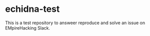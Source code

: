 # echidna-test
This is a test repository to answeer reproduce and solve an issue on EMpireHacking Slack.
